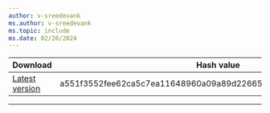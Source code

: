 ```yaml
---
author: v-sreedevank
ms.author: v-sreedevank
ms.topic: include
ms.date: 02/28/2024
---
```



  | **Download** | **Hash value** |
  | --- | --- |
  | [Latest version](https://go.microsoft.com/fwlink/?linkid=2191847) | a551f3552fee62ca5c7ea11648960a09a89d226659febd26314e222a37c7d857 |

---